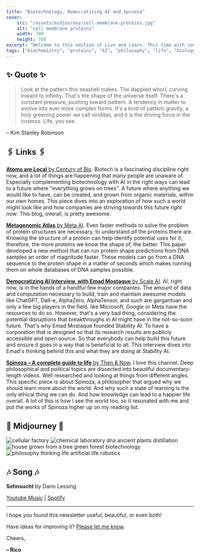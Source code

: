 ```yaml
---
title: "Biotechnology, Democratizing AI and Spinoza"
cover:
    src: "/assets/midjourney/cell-membrane-proteins.jpg"
    alt: "cell membrane proteins"
    width: 780
    height: 780
excerpt: "Welcome to this edition of Live and Learn. This time with some bits and pieces on things happening at the intersection of biotech and AI, a video on Spinoza's philosophy, and an interview with Emad Mostaque, the founder of Stability AI. Enjoy."
tags: ["biochemistry", "proteins", "AI", "philosophy", "life", "biology", "progress", "future"]
---
```


## ✨ Quote ✨

> Look at the pattern this seashell makes. The dappled whorl, curving inward to infinity. That's the shape of the universe itself. There's a constant pressure, pushing toward pattern. A tendency in matter to evolve into ever more complex forms. It's a kind of pattern gravity, a holy greening power we call viriditas, and it is the driving force in the cosmos. Life, you see.

– Kim Stanley Robinson


## 🖇️ Links 🖇️

[**Atoms are Local** by Century of Bio](https://centuryofbio.substack.com/p/atoms-are-local). Biotech is a fascinating discipline right now, and a lot of things are happening that many people are unaware of. Especially complementing biotechnology with AI in the right ways can lead to a future where "everything grows on trees". A future where anything we would like to have, can be created, and grown from organic materials, within our own homes. This piece dives into an exploration of how such a world might look like and how companies are striving towards this future *right now*. This blog, overall, is pretty awesome. 

[**Metagenomic Atlas** by Meta AI](https://ai.facebook.com/blog/protein-folding-esmfold-metagenomics/). Even faster methods to solve the problem of protein structures are necessary, to understand *all* the proteins there are. Knowing the structure of a protein can help identify potential uses for it; therefore, the more proteins we know the shape of, the better. This paper developed a new method that can run protein shape predictions from DNA samples an order of magnitude faster. These models can go from a DNA sequence to the protein shape in a matter of seconds which makes running them on whole databases of DNA samples possible.

[**Democratizing AI Interview, with Emad Mostaque** by Scale AI](https://www.youtube.com/watch?v=k124oUlY_6g). AI, right now, is in the hands of a handful few major companies. The amount of data and computation necessary to build, train and maintain awesome models like ChatGPT, Dall-e, AlphaZero, AlphaTensor, and such are gargantuan and only a few big players in the field, like Microsoft, Google or Meta have the resources to do so. However, that's a very bad thing, considering the potential disruptions that breakthroughs in AI might have in the not-so-soon future. That's why Emad Mostaque founded Stability AI. To have a corporation that is designed so that its research results are publicly accessible and open source. So that everybody can help build this future and ensure it goes in a way that is beneficial to all. This interview dives into Emad's thinking behind this and what they are doing at Stability AI.

[**Spinoza – A complete guide to life** by Then & Now](https://www.youtube.com/watch?v=leoBccWOZfo). I love this channel. Deep philosophical and political topics are dissected into beautiful documentary-length videos. Well researched and looking at things from different angles. This specific piece is about Spinoza, a philosopher that argued why we should learn more about the world. And why such a state of learning is the only ethical thing we can do. And how knowledge can lead to a happier life overall. A lot of this is how I see the world too, so it resonated with me and put the works of Spinoza higher up on my reading list.


## 🌌 Midjourney 🌌

![cellular factory](/assets/midjourney/cellular-factory.jpg)
![chemical laboratory dna ancient plants distillation](/assets/midjourney/chemical-laboratory-dna-ancient-plants-distillation.jpg)
![house grown from a tree green forest biotechnology](/assets/midjourney/house–grown–from–a–tree–green–forest–biotechnology.jpg)
![philosophy thinking life artificial life robotics](/assets/midjourney/philosophy-thinking-life-artificial-life-robotics.jpg)


## 🎶 Song 🎶

**Sehnsucht** by Dario Lessing

[Youtube Music](https://music.youtube.com/watch?v=B92AZ85PLos) | [Spotify](https://open.spotify.com/track/5ifbxL9way4gCzNm8c23Ur)

---

I hope you found this newsletter useful, beautiful, or even both!

Have ideas for improving it? [Please let me know](https://airtable.com/shro1VeyG4lkNXkx2).

Cheers,

**– Rico**

